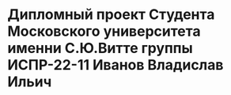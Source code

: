 # Дипломный проект Студента Московского университета именни С.Ю.Витте группы ИСПР-22-11 Иванов Владислав Ильич

